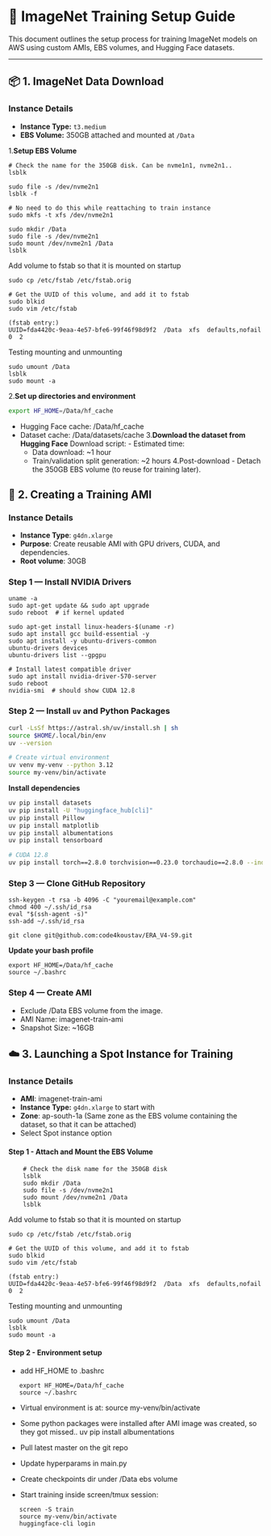 # 🧠 ImageNet Training Setup Guide

This document outlines the setup process for training ImageNet models on AWS using custom AMIs, EBS volumes, and Hugging Face datasets.

---

## 📦 1. ImageNet Data Download

### Instance Details
- **Instance Type:** `t3.medium`  
- **EBS Volume:** 350GB attached and mounted at `/Data`


1.**Setup EBS Volume**
```commandline
# Check the name for the 350GB disk. Can be nvme1n1, nvme2n1..
lsblk

sudo file -s /dev/nvme2n1
lsblk -f

# No need to do this while reattaching to train instance
sudo mkfs -t xfs /dev/nvme2n1

sudo mkdir /Data
sudo file -s /dev/nvme2n1
sudo mount /dev/nvme2n1 /Data
lsblk
```

Add volume to fstab so that it is mounted on startup     
```commandline
sudo cp /etc/fstab /etc/fstab.orig

# Get the UUID of this volume, and add it to fstab
sudo blkid
sudo vim /etc/fstab

(fstab entry:)
UUID=fda4420c-9eaa-4e57-bfe6-99f46f98d9f2  /Data  xfs  defaults,nofail  0  2
```

Testing mounting and unmounting 
```commandline
sudo umount /Data
lsblk
sudo mount -a
```


2.**Set up directories and environment**
   ```bash
   export HF_HOME=/Data/hf_cache
   ```
   - Hugging Face cache: /Data/hf_cache
   - Dataset cache: /Data/datasets/cache
3.**Download the dataset from Hugging Face**
    Download script:
    - Estimated time: 
      - Data download: ~1 hour
      - Train/validation split generation: ~2 hours
4.Post-download
    - Detach the 350GB EBS volume (to reuse for training later).

## 💽 2. Creating a Training AMI

### Instance Details
- **Instance Type**: `g4dn.xlarge`
- **Purpose**: Create reusable AMI with GPU drivers, CUDA, and dependencies.
- **Root volume**: 30GB


### Step 1 — Install NVIDIA Drivers  
```commandline
uname -a
sudo apt-get update && sudo apt upgrade
sudo reboot  # if kernel updated

sudo apt-get install linux-headers-$(uname -r) 
sudo apt install gcc build-essential -y
sudo apt install -y ubuntu-drivers-common
ubuntu-drivers devices
ubuntu-drivers list --gpgpu

# Install latest compatible driver
sudo apt install nvidia-driver-570-server
sudo reboot
nvidia-smi  # should show CUDA 12.8

```

### Step 2 — Install `uv` and Python Packages  

```bash
curl -LsSf https://astral.sh/uv/install.sh | sh
source $HOME/.local/bin/env
uv --version

# Create virtual environment
uv venv my-venv --python 3.12
source my-venv/bin/activate
```  

**Install dependencies**

```bash
uv pip install datasets
uv pip install -U "huggingface_hub[cli]"
uv pip install Pillow
uv pip install matplotlib
uv pip install albumentations
uv pip install tensorboard

# CUDA 12.8
uv pip install torch==2.8.0 torchvision==0.23.0 torchaudio==2.8.0 --index-url https://download.pytorch.org/whl/cu128
```   

### Step 3 — Clone GitHub Repository  

```commandline
ssh-keygen -t rsa -b 4096 -C "youremail@example.com"
chmod 400 ~/.ssh/id_rsa
eval "$(ssh-agent -s)"
ssh-add ~/.ssh/id_rsa

git clone git@github.com:code4koustav/ERA_V4-S9.git
```

**Update your bash profile**
```commandline
export HF_HOME=/Data/hf_cache
source ~/.bashrc

```  

### Step 4 — Create AMI
- Exclude /Data EBS volume from the image.
- AMI Name: imagenet-train-ami
- Snapshot Size: ~16GB  


## ☁️ 3. Launching a Spot Instance for Training

### Instance Details
- **AMI**: imagenet-train-ami
- **Instance Type:** `g4dn.xlarge` to start with
- **Zone**: ap-south-1a (Same zone as the EBS volume containing the dataset, so that it can be attached)
- Select Spot instance option


#### Step 1 - Attach and Mount the EBS Volume

```commandline
    # Check the disk name for the 350GB disk
    lsblk
    sudo mkdir /Data
    sudo file -s /dev/nvme2n1
    sudo mount /dev/nvme2n1 /Data
    lsblk
```   

Add volume to fstab so that it is mounted on startup     
```commandline
sudo cp /etc/fstab /etc/fstab.orig

# Get the UUID of this volume, and add it to fstab
sudo blkid
sudo vim /etc/fstab

(fstab entry:)
UUID=fda4420c-9eaa-4e57-bfe6-99f46f98d9f2  /Data  xfs  defaults,nofail  0  2
```   

Testing mounting and unmounting    
```commandline
sudo umount /Data
lsblk
sudo mount -a
```

#### Step 2 - Environment setup

- add HF_HOME to .bashrc
```commandline
   export HF_HOME=/Data/hf_cache
   source ~/.bashrc
```

- Virtual environment is at:
   source my-venv/bin/activate

 - Some python packages were installed after AMI image was created, so they got missed..
   uv pip install albumentations

 - Pull latest master on the git repo
 - Update hyperparams in main.py
 - Create checkpoints dir under /Data ebs volume
 - Start training inside screen/tmux session:
```commandline
   screen -S train
   source my-venv/bin/activate
   huggingface-cli login

```

